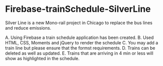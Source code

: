 # Firebase-trainSchedule-SilverLine

Silver Line is a new Mono-rail project in Chicago to replace the bus lines and reduce emissions.


A. Using Firebase a train schedule application has been created.
B. Used HTML, CSS, Moments and jQuery to render the schedule 
C. You may add a train line but please ensure that the formst requirements. 
D. Trains can be deleted as well as updated.
E. Trains that are arriving in 4 min or less will show as highlighted in the schedule.


